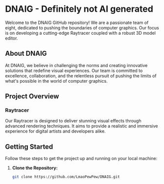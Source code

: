<!-- # SoftProject

<>is very gud! 

<> ![stifutng gut](https://i.imgur.com/vrK3Rqm.png)
-->


# DNAIG - Definitely not AI generated

Welcome to the DNAIG GitHub repository! We are a passionate team of eight, dedicated to pushing the boundaries of computer graphics. Our focus is on developing a cutting-edge Raytracer coupled with a robust 3D model editor.

## About DNAIG

At DNAIG, we believe in challenging the norms and creating innovative solutions that redefine visual experiences. Our team is committed to excellence, collaboration, and the relentless pursuit of pushing the limits of what's possible in the world of computer graphics.

## Project Overview

### Raytracer

Our Raytracer is designed to deliver stunning visual effects through advanced rendering techniques. It aims to provide a realistic and immersive experience for digital artists and developers alike.

## Getting Started

Follow these steps to get the project up and running on your local machine:

1. **Clone the Repository:**
   ```bash
   git clone https://github.com/LmaoPewPew/DNAIG.git
